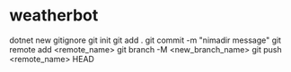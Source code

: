 # weatherbot

dotnet new gitignore
git init
git add .
git commit -m "nimadir message"
git remote add <remote_name> <url>
git branch -M <new_branch_name>
git push <remote_name> HEAD